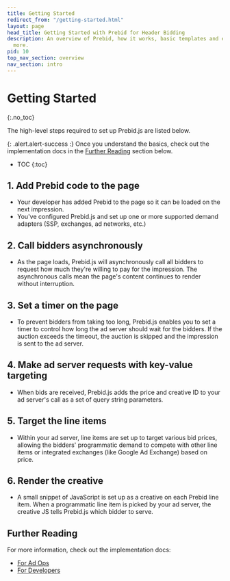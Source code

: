 ```yaml
---
title: Getting Started
redirect_from: "/getting-started.html"
layout: page
head_title: Getting Started with Prebid for Header Bidding
description: An overview of Prebid, how it works, basic templates and examples, and
  more.
pid: 10
top_nav_section: overview
nav_section: intro
---
```


<div class="bs-docs-section" markdown="1">

# Getting Started
{:.no_toc}

The high-level steps required to set up Prebid.js are listed below.

{: .alert.alert-success :}
Once you understand the basics, check out the implementation docs in the [Further Reading](#further-reading) section below.

* TOC
{:toc}

## 1. Add Prebid code to the page

+ Your developer has added Prebid to the page so it can be loaded on the next impression.
+ You've configured Prebid.js and set up one or more supported demand adapters (SSP, exchanges, ad networks, etc.)

## 2. Call bidders asynchronously

+ As the page loads, Prebid.js will asynchronously call all bidders to request how much they're willing to pay for the impression. The asynchronous calls mean the page's content continues to render without interruption.

## 3. Set a timer on the page

+ To prevent bidders from taking too long, Prebid.js enables you to set a timer to control how long the ad server should wait for the bidders. If the auction exceeds the timeout, the auction is skipped and the impression is sent to the ad server.

## 4. Make ad server requests with key-value targeting

+ When bids are received, Prebid.js adds the price and creative ID to your ad server's call as a set of query string parameters.

## 5. Target the line items

+ Within your ad server, line items are set up to target various bid prices, allowing the bidders' programmatic demand to compete with other line items or integrated exchanges (like Google Ad Exchange) based on price.

## 6. Render the creative

  + A small snippet of JavaScript is set up as a creative on each Prebid line item. When a programmatic line item is picked by your ad server, the creative JS tells Prebid.js which bidder to serve.

<a name="further-reading" />

## Further Reading

For more information, check out the implementation docs:

+ [For Ad Ops]({{site.github.url}}/adops.html)
+ [For Developers]({{site.github.url}}/dev-docs/getting-started.html)

</div>
